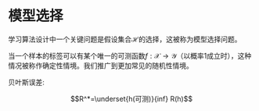 模型选择
===================================
学习算法设计中一个关键问题是假设集合$\mathcal{H}$的选择，这被称为模型选择问题。

当一个样本的标签可以有某个唯一的可测函数$f:\mathcal{X}\rightarrow\mathcal{Y}$（以概率1成立时），这种情况被称作确定性情境。我们推广到更加常见的随机性情境。

贝叶斯误差:

$$R^*=\underset{h(可测)}{inf} R(h)$$